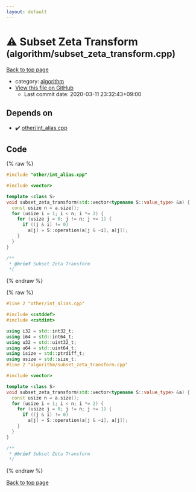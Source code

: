 ```yaml
---
layout: default
---
```


<!-- mathjax config similar to math.stackexchange -->
<script type="text/javascript" async
  src="https://cdnjs.cloudflare.com/ajax/libs/mathjax/2.7.5/MathJax.js?config=TeX-MML-AM_CHTML">
</script>
<script type="text/x-mathjax-config">
  MathJax.Hub.Config({
    TeX: { equationNumbers: { autoNumber: "AMS" }},
    tex2jax: {
      inlineMath: [ ['$','$'] ],
      processEscapes: true
    },
    "HTML-CSS": { matchFontHeight: false },
    displayAlign: "left",
    displayIndent: "2em"
  });
</script>

<script type="text/javascript" src="https://cdnjs.cloudflare.com/ajax/libs/jquery/3.4.1/jquery.min.js"></script>
<script src="https://cdn.jsdelivr.net/npm/jquery-balloon-js@1.1.2/jquery.balloon.min.js" integrity="sha256-ZEYs9VrgAeNuPvs15E39OsyOJaIkXEEt10fzxJ20+2I=" crossorigin="anonymous"></script>
<script type="text/javascript" src="../../assets/js/copy-button.js"></script>
<link rel="stylesheet" href="../../assets/css/copy-button.css" />


# :warning: Subset Zeta Transform <small>(algorithm/subset_zeta_transform.cpp)</small>

<a href="../../index.html">Back to top page</a>

* category: <a href="../../index.html#ed469618898d75b149e5c7c4b6a1c415">algorithm</a>
* <a href="{{ site.github.repository_url }}/blob/master/algorithm/subset_zeta_transform.cpp">View this file on GitHub</a>
    - Last commit date: 2020-03-11 23:32:43+09:00




## Depends on

* :heavy_check_mark: <a href="../other/int_alias.cpp.html">other/int_alias.cpp</a>


## Code

<a id="unbundled"></a>
{% raw %}
```cpp
#include "other/int_alias.cpp"

#include <vector>

template <class S>
void subset_zeta_transform(std::vector<typename S::value_type> &a) {
  const usize n = a.size();
  for (usize i = 1; i < n; i *= 2) {
    for (usize j = 0; j != n; j += 1) {
      if ((j & i) != 0)
        a[j] = S::operation(a[j & ~i], a[j]);
    }
  }
}

/**
 * @brief Subset Zeta Transform
 */

```
{% endraw %}

<a id="bundled"></a>
{% raw %}
```cpp
#line 2 "other/int_alias.cpp"

#include <cstddef>
#include <cstdint>

using i32 = std::int32_t;
using i64 = std::int64_t;
using u32 = std::uint32_t;
using u64 = std::uint64_t;
using isize = std::ptrdiff_t;
using usize = std::size_t;
#line 2 "algorithm/subset_zeta_transform.cpp"

#include <vector>

template <class S>
void subset_zeta_transform(std::vector<typename S::value_type> &a) {
  const usize n = a.size();
  for (usize i = 1; i < n; i *= 2) {
    for (usize j = 0; j != n; j += 1) {
      if ((j & i) != 0)
        a[j] = S::operation(a[j & ~i], a[j]);
    }
  }
}

/**
 * @brief Subset Zeta Transform
 */

```
{% endraw %}

<a href="../../index.html">Back to top page</a>

